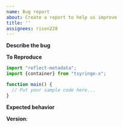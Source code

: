 ```yaml
---
name: Bug report
about: Create a report to help us improve
title: ''
assignees: risen228
---
```


**Describe the bug**
<!-- A clear and concise description of what the bug is -->

**To Reproduce**
<!-- Add clear steps to reproduce the behavior -->
```typescript
import "reflect-metadata";
import {container} from "tsyringe-x";

function main() {
  // Put your sample code here...
}
```

**Expected behavior**
<!-- A clear and concise description of what you expected to happen -->

**Version**:

